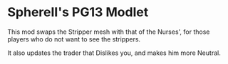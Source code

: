 SphereII's PG13 Modlet
======================

This mod swaps the Stripper mesh with that of the Nurses', for those players who do not want to see the strippers.

It also updates the trader that Dislikes you, and makes him more Neutral.